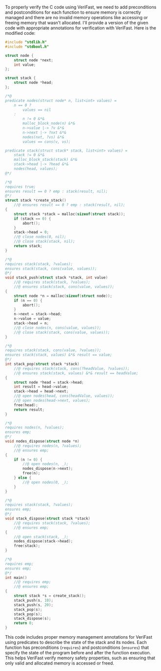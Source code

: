 To properly verify the C code using VeriFast, we need to add preconditions and postconditions for each function to ensure memory is correctly managed and there are no invalid memory operations like accessing or freeing memory that wasn't allocated. I'll provide a version of the given code with appropriate annotations for verification with VeriFast. Here is the modified code:

```c
#include "stdlib.h"
#include "stdbool.h"

struct node {
    struct node *next;
    int value;
};

struct stack {
    struct node *head;
};

/*@
predicate nodes(struct node* n, list<int> values) =
    n == 0 ?
        values == nil
    :
        n != 0 &*&
        malloc_block_node(n) &*&
        n->value |-> ?v &*&
        n->next |-> ?nxt &*&
        nodes(nxt, ?vs) &*&
        values == cons(v, vs);

predicate stack(struct stack* stack, list<int> values) =
    stack != 0 &*&
    malloc_block_stack(stack) &*&
    stack->head |-> ?head &*&
    nodes(head, values);
@*/

/*@
requires true;
ensures result == 0 ? emp : stack(result, nil);
@*/
struct stack *create_stack()
    //@ ensures result == 0 ? emp : stack(result, nil);
{
    struct stack *stack = malloc(sizeof(struct stack));
    if (stack == 0) {
        abort();
    }
    stack->head = 0;
    //@ close nodes(0, nil);
    //@ close stack(stack, nil);
    return stack;
}

/*@
requires stack(stack, ?values);
ensures stack(stack, cons(value, values));
@*/
void stack_push(struct stack *stack, int value)
    //@ requires stack(stack, ?values);
    //@ ensures stack(stack, cons(value, values));
{
    struct node *n = malloc(sizeof(struct node));
    if (n == 0) {
        abort();
    }
    n->next = stack->head;
    n->value = value;
    stack->head = n;
    //@ close nodes(n, cons(value, values));
    //@ close stack(stack, cons(value, values));
}

/*@
requires stack(stack, cons(value, ?values));
ensures stack(stack, values) &*& result == value;
@*/
int stack_pop(struct stack *stack)
    //@ requires stack(stack, cons(?headValue, ?values));
    //@ ensures stack(stack, values) &*& result == headValue;
{
    struct node *head = stack->head;
    int result = head->value;
    stack->head = head->next;
    //@ open nodes(head, cons(headValue, values));
    //@ open nodes(head->next, values);
    free(head);
    return result;
}

/*@
requires nodes(n, ?values);
ensures emp;
@*/
void nodes_dispose(struct node *n)
    //@ requires nodes(n, ?values);
    //@ ensures emp;
{
    if (n != 0) {
        //@ open nodes(n, _);
        nodes_dispose(n->next);
        free(n);
    } else {
        //@ open nodes(0, _);
    }
}

/*@
requires stack(stack, ?values);
ensures emp;
@*/
void stack_dispose(struct stack *stack)
    //@ requires stack(stack, ?values);
    //@ ensures emp;
{
    //@ open stack(stack, _);
    nodes_dispose(stack->head);
    free(stack);
}

/*@
requires emp;
ensures emp;
@*/
int main()
    //@ requires emp;
    //@ ensures emp;
{
    struct stack *s = create_stack();
    stack_push(s, 10);
    stack_push(s, 20);
    stack_pop(s);
    stack_pop(s);
    stack_dispose(s);
    return 0;
}
```

This code includes proper memory management annotations for VeriFast using predicates to describe the state of the stack and its nodes. Each function has preconditions (`requires`) and postconditions (`ensures`) that specify the state of the program before and after the function execution. This helps VeriFast verify memory safety properties, such as ensuring that only valid and allocated memory is accessed or freed.
